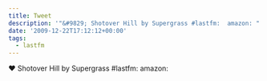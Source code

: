 ```yaml
---
title: Tweet
description: '"&#9829; Shotover Hill by Supergrass #lastfm:  amazon: "'
date: '2009-12-22T17:12:12+00:00'
tags:
  - lastfm
---
```

&#9829; Shotover Hill by Supergrass #lastfm:  amazon: 
